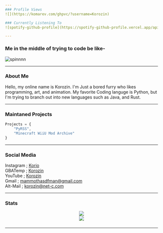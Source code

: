 ```yaml
---
### Profile Views
![](https://komarev.com/ghpvc/?username=Korozin)

### Currently Listening To
![spotify-github-profile](https://spotify-github-profile.vercel.app/api/view?uid=r3phtzjkt3xdau2sktpp0ngev&cover_image=true&theme=novatorem&show_offline=true&background_color=121212&bar_color=33d17a&bar_color_cover=true)

---
```

### Me in the middle of trying to code be like-
<!-- ![aHhHH](https://user-images.githubusercontent.com/90534409/202776322-69b69f3b-4bd9-4848-b7aa-8b8e56750dfb.gif) -->
![spinnnn](https://user-images.githubusercontent.com/90534409/202893015-ca91c5cc-248b-45a6-98c6-9e97697f4e51.gif)


---
### About Me

Hello, my online name is Korozin. I'm Just a bored furry who likes programming, art, and animation. My favorite Coding languge is Python, but I'm trying to branch out into new languages such as Java, and Rust.

---
### Maintaned Projects
```javascript
Projects = {
    "PyRSS",
    "Minecraft WiiU Mod Archive"
}
```
---


### Social Media

Instagram ; [Korio](https://www.instagram.com/korozin_alt/)
<br/>
GBATemp ; [Korozin](https://gbatemp.net/members/korozin.571007/)
<br/>
YouTube ; [Korozin](https://www.youtube.com/@KorOwOzin)
<br/>
Gmail ; mammothasdfman@gmail.com
<br/>
Alt-Mail ; korozin@net-c.com

---


### Stats
<!-- thx Cedeke -->

<div align="center">
    <img align="center" src="https://github-readme-stats.vercel.app/api/top-langs/?username=Korozin&layout=compact&theme=github_dark&count_private=true" /><br />    
    <img align="center" src="https://github-readme-stats.vercel.app/api?username=Korozin&show_icons=true&theme=github_dark&count_private=true" /><br />
</div>

<!--
**Korozin/Korozin** is a ✨ _special_ ✨ repository because its `README.md` (this file) appears on your GitHub profile.

Here are some ideas to get you started:

- 🔭 I’m currently working on ...
- 🌱 I’m currently learning ...
- 👯 I’m looking to collaborate on ...
- 🤔 I’m looking for help with ...
- 💬 Ask me about ...
- 📫 How to reach me: ...
- 😄 Pronouns: ...
- ⚡ Fun fact: ...
-->
###
---
